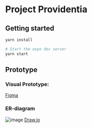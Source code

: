 # Project Providentia

## Getting started

```bash
yarn install

# Start the expo dev server
yarn start
```

## Prototype

### Visual Prototype:

[Figma](https://www.figma.com/proto/g0ZT492flLqF1lZINcrVpH/Project-Providentia?node-id=15%3A796&scaling=scale-down&page-id=0%3A1)

### ER-diagram

![image](https://user-images.githubusercontent.com/26925695/124613610-b2f5f180-de73-11eb-93a8-b1b1d8b7fe62.png)
[Draw.io](https://drive.google.com/file/d/1uO78RjRZxjLqsNKLJrD51yemvB_zwbGh/view?usp=sharing)
